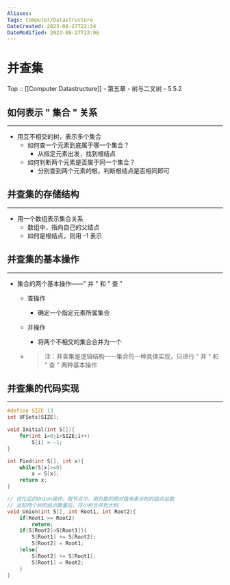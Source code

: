 ```yaml
---
Aliases: 
Tags: Computer/Datastructure 
DateCreated: 2023-08-27T22:34
DateModified: 2023-08-27T23:08
---
```

# 并查集

Top :: [[Computer Datastructure]] - 第五章 - 树与二叉树 - 5.5.2

## 如何表示 " 集合 " 关系
---
- 用互不相交的树，表示多个集合
	- 如何查一个元素到底属于哪一个集合？
		- 从指定元素出发，找到根结点
	- 如何判断两个元素是否属于同一个集合？
		- 分别查到两个元素的根，判断根结点是否相同即可

## 并查集的存储结构
---
- 用一个数组表示集合关系
	- 数组中，指向自己的父结点
	- 如何是根结点，则用 -1 表示

## 并查集的基本操作
---
- 集合的两个基本操作——" 并 " 和 " 查 "
	- 查操作
		- 确定一个指定元素所属集合
	- 并操作
		- 将两个不相交的集合合并为一个

	- > 注：并查集是逻辑结构——集合的一种具体实现，只进行 " 并 " 和 " 查 " 两种基本操作

## 并查集的代码实现
---

```cpp
#define SIZE 13
int UFSets[SIZE];

void Initial(int S[]){
	for(int i=0;i<SIZE;i++)
		S[i] = -1;
}

int Find(int S[], int x){
	while(S[x]>=0)
		x = S[x];
	return x;
}

// 优化后的Union操作。根节点中，用负数的绝对值来表示树的结点总数
// 比较两个树的结点数量后，将小树合并到大树
void Union(int S[], int Root1, int Root2){
	if(Root1 == Root2)
		return;
	if(S[Root2]>S[Root1]){
		S[Root1] += S[Root2];
		S[Root2] = Root1;
	}else{
		S[Root2] += S[Root1];
		S[Root1] = Root2;
	}
}
```
